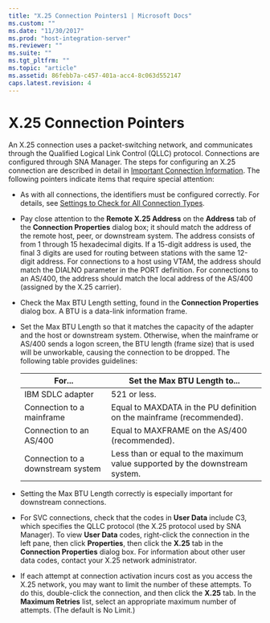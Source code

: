 ```yaml
---
title: "X.25 Connection Pointers1 | Microsoft Docs"
ms.custom: ""
ms.date: "11/30/2017"
ms.prod: "host-integration-server"
ms.reviewer: ""
ms.suite: ""
ms.tgt_pltfrm: ""
ms.topic: "article"
ms.assetid: 86febb7a-c457-401a-acc4-8c063d552147
caps.latest.revision: 4
---
```

# X.25 Connection Pointers
An X.25 connection uses a packet-switching network, and communicates through the Qualified Logical Link Control (QLLC) protocol. Connections are configured through SNA Manager. The steps for configuring an X.25 connection are described in detail in [Important Connection Information](../HIS2010/important-connection-information1.md). The following pointers indicate items that require special attention:  
  
-   As with all connections, the identifiers must be configured correctly. For details, see [Settings to Check for All Connection Types](../HIS2010/settings-to-check-for-all-connection-types1.md).  
  
-   Pay close attention to the **Remote X.25 Address** on the **Address** tab of the **Connection Properties** dialog box; it should match the address of the remote host, peer, or downstream system. The address consists of from 1 through 15 hexadecimal digits. If a 15-digit address is used, the final 3 digits are used for routing between stations with the same 12-digit address. For connections to a host using VTAM, the address should match the DIALNO parameter in the PORT definition. For connections to an AS/400, the address should match the local address of the AS/400 (assigned by the X.25 carrier).  
  
-   Check the Max BTU Length setting, found in the **Connection Properties** dialog box. A BTU is a data-link information frame.  
  
-   Set the Max BTU Length so that it matches the capacity of the adapter and the host or downstream system. Otherwise, when the mainframe or AS/400 sends a logon screen, the BTU length (frame size) that is used will be unworkable, causing the connection to be dropped. The following table provides guidelines:  
  
    |For...|Set the Max BTU Length to...|  
    |------------|----------------------------------|  
    |IBM SDLC adapter|521 or less.|  
    |Connection to a mainframe|Equal to MAXDATA in the PU definition on the mainframe (recommended).|  
    |Connection to an AS/400|Equal to MAXFRAME on the AS/400 (recommended).|  
    |Connection to a downstream system|Less than or equal to the maximum value supported by the downstream system.|  
  
-   Setting the Max BTU Length correctly is especially important for downstream connections.  
  
-   For SVC connections, check that the codes in **User Data** include C3, which specifies the QLLC protocol (the X.25 protocol used by SNA Manager). To view **User Data** codes, right-click the connection in the left pane, then click **Properties**, then click the **X.25** tab in the **Connection Properties** dialog box. For information about other user data codes, contact your X.25 network administrator.  
  
-   If each attempt at connection activation incurs cost as you access the X.25 network, you may want to limit the number of these attempts. To do this, double-click the connection, and then click the **X.25** tab. In the **Maximum Retries** list, select an appropriate maximum number of attempts. (The default is No Limit.)